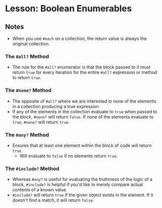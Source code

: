 # Lesson: Boolean Enumerables

## Notes

- When you use `#each` on a collection, the return value is always the original collection.

### The `#all?` Method

- The rule for the `#all?` enumerator is that the block passed to it must return `true` for every iteration for the entire `#all?` expression or method to return `true`.

### The `#none?` Method

- The opposite of `#all?` where we are interested in none of the elements in a collection producing a true expression
- If any of the elements in the collection evaluate to `true` when passed to the block, `#none?` will return `false`. If none of the elements evaluate to `true`, `#none?` will return `true`.

### The `#any?` Method

- Ensures that at least one element within the block of code will return `true`.
  - Will evaluate to `false` if no elements return `true`.

### The `#include?` Method

- Whereas `#any?` is useful for evaluating the truthiness of the logic of a block, `#include?` is helpful if you'd like to merely compare actual contents of a known value.
- `#include?` will return `true` if the given object exists in the element. If it doesn't find a match, it will return `false`.